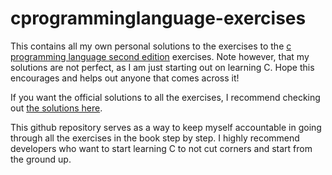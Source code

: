 # cprogramminglanguage-exercises
This contains all my own personal solutions to the exercises to the <a href="http://amzn.to/2i2rck0">c programming language second edition<a/> exercises. Note however, that my solutions are not perfect, as I am just starting out on learning C. Hope this encourages and helps out anyone that comes across it!

If you want the official solutions to all the exercises, I recommend checking out [the solutions here](http://amzn.to/2fGXlg0).

This github repository serves as a way to keep myself accountable in going through all the exercises in the book step by step. I highly recommend developers who want to start learning C to not cut corners and start from the ground up.
